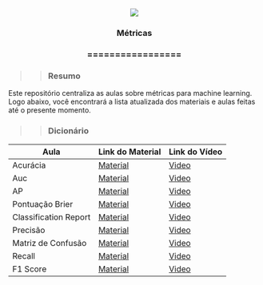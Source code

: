 <h1 align="center">
<img src="https://img.shields.io/static/v1?label=METRICAS%20POR&message=TAH%20NA%20TEIA&color=7159c1&style=flat-square&logo=ghost"/>

<h3> <p align="center">Métricas </p> </h3>
<h3> <p align="center"> ================= </p> </h3>

>> <h3> Resumo </h3>

<p> Este repositório centraliza as aulas sobre métricas para machine learning. Logo abaixo, você encontrará a lista atualizada dos materiais e aulas feitas até o presente momento. </p>

>> <h3> Dicionário </h3>

| Aula                        | Link do Material        | Link do Vídeo |
|-----------------------------|-------------------------|--------------
| Acurácia                    | <a href="https://github.com/tahnateia/material_metricas/tree/main/acuracia"> Material </a>   | [Video](https://www.youtube.com/@TahNaTeia) |
| Auc                    | <a href="https://github.com/tahnateia/material_metricas/tree/main/auc"> Material </a>   | [Video](https://www.youtube.com/@TahNaTeia) |
| AP                    | <a href="https://github.com/tahnateia/material_metricas/tree/main/ap"> Material </a>   | [Video](https://www.youtube.com/@TahNaTeia) |
| Pontuação Brier                    | <a href="https://github.com/tahnateia/material_metricas/tree/main/brier_score"> Material </a>   | [Video](https://www.youtube.com/@TahNaTeia) |
| Classification Report                 | <a href="https://github.com/tahnateia/material_metricas/tree/main/classification_report"> Material </a>   | [Video](https://www.youtube.com/@TahNaTeia) |
| Precisão                 | <a href="https://github.com/tahnateia/material_metricas/tree/main/precision"> Material </a>   | [Video](https://www.youtube.com/@TahNaTeia) |
| Matriz de Confusão                 | <a href="https://github.com/tahnateia/material_metricas/tree/main/matriz_confusao"> Material </a>   | [Video](https://www.youtube.com/@TahNaTeia) |
| Recall                 | <a href="https://github.com/tahnateia/material_metricas/tree/main/recall"> Material </a>   | [Video](https://www.youtube.com/@TahNaTeia) |
| F1 Score                 | <a href="https://github.com/tahnateia/material_metricas/tree/main/f1-score"> Material </a>   | [Video](https://www.youtube.com/@TahNaTeia) |



